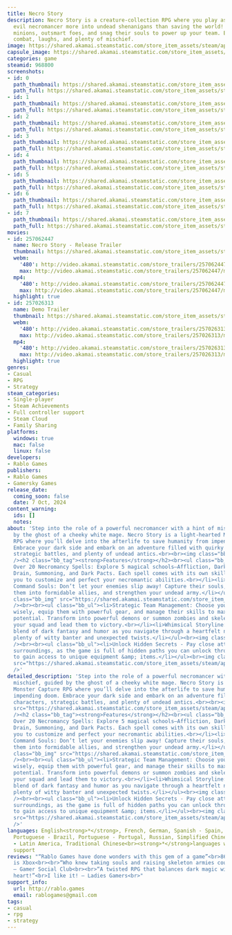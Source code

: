 ```yaml
---
title: Necro Story
description: Necro Story is a creature-collection RPG where you play as a (kind of)
  evil necromancer more into undead shenanigans than saving the world! Command quirky
  minions, outsmart foes, and snag their souls to power up your team. Expect strategic
  combat, laughs, and plenty of mischief.
image: https://shared.akamai.steamstatic.com/store_item_assets/steam/apps/968800/header.jpg?t=1732528048
capsule_image: https://shared.akamai.steamstatic.com/store_item_assets/steam/apps/968800/capsule_231x87.jpg?t=1732528048
categories: game
steamid: 968800
screenshots:
- id: 0
  path_thumbnail: https://shared.akamai.steamstatic.com/store_item_assets/steam/apps/968800/ss_d8d6d988d740ffe1610864d0e033d8554f43b619.600x338.jpg?t=1732528048
  path_full: https://shared.akamai.steamstatic.com/store_item_assets/steam/apps/968800/ss_d8d6d988d740ffe1610864d0e033d8554f43b619.1920x1080.jpg?t=1732528048
- id: 1
  path_thumbnail: https://shared.akamai.steamstatic.com/store_item_assets/steam/apps/968800/ss_f13190b49fab8b78dfd164c09ec2c7d9f0bca9ef.600x338.jpg?t=1732528048
  path_full: https://shared.akamai.steamstatic.com/store_item_assets/steam/apps/968800/ss_f13190b49fab8b78dfd164c09ec2c7d9f0bca9ef.1920x1080.jpg?t=1732528048
- id: 2
  path_thumbnail: https://shared.akamai.steamstatic.com/store_item_assets/steam/apps/968800/ss_12d4017e13435225e8e4ac02d7e2c11623a753e2.600x338.jpg?t=1732528048
  path_full: https://shared.akamai.steamstatic.com/store_item_assets/steam/apps/968800/ss_12d4017e13435225e8e4ac02d7e2c11623a753e2.1920x1080.jpg?t=1732528048
- id: 3
  path_thumbnail: https://shared.akamai.steamstatic.com/store_item_assets/steam/apps/968800/ss_24477af755ae43663c7b61b9a078d89cdc32ca0d.600x338.jpg?t=1732528048
  path_full: https://shared.akamai.steamstatic.com/store_item_assets/steam/apps/968800/ss_24477af755ae43663c7b61b9a078d89cdc32ca0d.1920x1080.jpg?t=1732528048
- id: 4
  path_thumbnail: https://shared.akamai.steamstatic.com/store_item_assets/steam/apps/968800/ss_a9dc33c023920f8e1eeb57c8e9a3aae6417902d5.600x338.jpg?t=1732528048
  path_full: https://shared.akamai.steamstatic.com/store_item_assets/steam/apps/968800/ss_a9dc33c023920f8e1eeb57c8e9a3aae6417902d5.1920x1080.jpg?t=1732528048
- id: 5
  path_thumbnail: https://shared.akamai.steamstatic.com/store_item_assets/steam/apps/968800/ss_1597c8bb637f375d36a79935e67d4969c24b095c.600x338.jpg?t=1732528048
  path_full: https://shared.akamai.steamstatic.com/store_item_assets/steam/apps/968800/ss_1597c8bb637f375d36a79935e67d4969c24b095c.1920x1080.jpg?t=1732528048
- id: 6
  path_thumbnail: https://shared.akamai.steamstatic.com/store_item_assets/steam/apps/968800/ss_89301ac576b48b64a9479937fa74578601d6164f.600x338.jpg?t=1732528048
  path_full: https://shared.akamai.steamstatic.com/store_item_assets/steam/apps/968800/ss_89301ac576b48b64a9479937fa74578601d6164f.1920x1080.jpg?t=1732528048
- id: 7
  path_thumbnail: https://shared.akamai.steamstatic.com/store_item_assets/steam/apps/968800/ss_7ee5801d8ec5695d390735fca3e27fd5252d1ef0.600x338.jpg?t=1732528048
  path_full: https://shared.akamai.steamstatic.com/store_item_assets/steam/apps/968800/ss_7ee5801d8ec5695d390735fca3e27fd5252d1ef0.1920x1080.jpg?t=1732528048
movies:
- id: 257062447
  name: Necro Story - Release Trailer
  thumbnail: https://shared.akamai.steamstatic.com/store_item_assets/steam/apps/257062447/b43e22d00ee853744b419210d98bafffad753454/movie_600x337.jpg?t=1728292526
  webm:
    '480': http://video.akamai.steamstatic.com/store_trailers/257062447/movie480_vp9.webm?t=1728292526
    max: http://video.akamai.steamstatic.com/store_trailers/257062447/movie_max_vp9.webm?t=1728292526
  mp4:
    '480': http://video.akamai.steamstatic.com/store_trailers/257062447/movie480.mp4?t=1728292526
    max: http://video.akamai.steamstatic.com/store_trailers/257062447/movie_max.mp4?t=1728292526
  highlight: true
- id: 257026313
  name: Demo Trailer
  thumbnail: https://shared.akamai.steamstatic.com/store_item_assets/steam/apps/257026313/movie.293x165.jpg?t=1728703731
  webm:
    '480': http://video.akamai.steamstatic.com/store_trailers/257026313/movie480_vp9.webm?t=1728703731
    max: http://video.akamai.steamstatic.com/store_trailers/257026313/movie_max_vp9.webm?t=1728703731
  mp4:
    '480': http://video.akamai.steamstatic.com/store_trailers/257026313/movie480.mp4?t=1728703731
    max: http://video.akamai.steamstatic.com/store_trailers/257026313/movie_max.mp4?t=1728703731
  highlight: true
genres:
- Casual
- RPG
- Strategy
steam_categories:
- Single-player
- Steam Achievements
- Full controller support
- Steam Cloud
- Family Sharing
platforms:
  windows: true
  mac: false
  linux: false
developers:
- Rablo Games
publishers:
- Rablo Games
- Gamersky Games
release_date:
  coming_soon: false
  date: 7 Oct, 2024
content_warning:
  ids: []
  notes:
about: 'Step into the role of a powerful necromancer with a hint of mischief, guided
  by the ghost of a cheeky white mage. Necro Story is a light-hearted Monster Capture
  RPG where you’ll delve into the afterlife to save humanity from impending doom.
  Embrace your dark side and embark on an adventure filled with quirky characters,
  strategic battles, and plenty of undead antics.<br><br><img class="bb_img" src="https://shared.akamai.steamstatic.com/store_item_assets/steam/apps/968800/extras/NS_Steam_gif5.gif?t=1732528048"
  /><h2 class="bb_tag"><strong>Features</strong></h2><br><ul class="bb_ul"><li>Master
  Over 20 Necromancy Spells: Explore 5 magical schools—Affliction, Darkness, Life
  Drain, Summoning, and Dark Pacts. Each spell comes with its own skill tree, allowing
  you to customize and perfect your necromantic abilities.<br></li><li>Capture &amp;
  Command Souls: Don’t let your enemies slip away! Capture their souls, transform
  them into formidable allies, and strengthen your undead army.</li></ul><br><img
  class="bb_img" src="https://shared.akamai.steamstatic.com/store_item_assets/steam/apps/968800/extras/necroStory_skilltree02_20fps_518px.gif?t=1732528048"
  /><br><br><ul class="bb_ul"><li>Strategic Team Management: Choose your companions
  wisely, equip them with powerful gear, and manage their skills to maximize their
  potential. Transform into powerful demons or summon zombies and skeletons to enhance
  your squad and lead them to victory.<br></li><li>Whimsical Storyline: Enjoy a unique
  blend of dark fantasy and humor as you navigate through a heartfelt narrative with
  plenty of witty banter and unexpected twists.</li></ul><br><img class="bb_img" src="https://shared.akamai.steamstatic.com/store_item_assets/steam/apps/968800/extras/Necro_Story_Steam_gif_2b.gif?t=1732528048"
  /><br><br><ul class="bb_ul"><li>Unlock Hidden Secrets - Pay close attention to your
  surroundings, as the game is full of hidden paths you can unlock throuh puzzles
  to gain access to unique equipment &amp; items.</li></ul><br><img class="bb_img"
  src="https://shared.akamai.steamstatic.com/store_item_assets/steam/apps/968800/extras/Necro_Story_Steam_gif_4a.gif?t=1732528048"
  />'
detailed_description: 'Step into the role of a powerful necromancer with a hint of
  mischief, guided by the ghost of a cheeky white mage. Necro Story is a light-hearted
  Monster Capture RPG where you’ll delve into the afterlife to save humanity from
  impending doom. Embrace your dark side and embark on an adventure filled with quirky
  characters, strategic battles, and plenty of undead antics.<br><br><img class="bb_img"
  src="https://shared.akamai.steamstatic.com/store_item_assets/steam/apps/968800/extras/NS_Steam_gif5.gif?t=1732528048"
  /><h2 class="bb_tag"><strong>Features</strong></h2><br><ul class="bb_ul"><li>Master
  Over 20 Necromancy Spells: Explore 5 magical schools—Affliction, Darkness, Life
  Drain, Summoning, and Dark Pacts. Each spell comes with its own skill tree, allowing
  you to customize and perfect your necromantic abilities.<br></li><li>Capture &amp;
  Command Souls: Don’t let your enemies slip away! Capture their souls, transform
  them into formidable allies, and strengthen your undead army.</li></ul><br><img
  class="bb_img" src="https://shared.akamai.steamstatic.com/store_item_assets/steam/apps/968800/extras/necroStory_skilltree02_20fps_518px.gif?t=1732528048"
  /><br><br><ul class="bb_ul"><li>Strategic Team Management: Choose your companions
  wisely, equip them with powerful gear, and manage their skills to maximize their
  potential. Transform into powerful demons or summon zombies and skeletons to enhance
  your squad and lead them to victory.<br></li><li>Whimsical Storyline: Enjoy a unique
  blend of dark fantasy and humor as you navigate through a heartfelt narrative with
  plenty of witty banter and unexpected twists.</li></ul><br><img class="bb_img" src="https://shared.akamai.steamstatic.com/store_item_assets/steam/apps/968800/extras/Necro_Story_Steam_gif_2b.gif?t=1732528048"
  /><br><br><ul class="bb_ul"><li>Unlock Hidden Secrets - Pay close attention to your
  surroundings, as the game is full of hidden paths you can unlock throuh puzzles
  to gain access to unique equipment &amp; items.</li></ul><br><img class="bb_img"
  src="https://shared.akamai.steamstatic.com/store_item_assets/steam/apps/968800/extras/Necro_Story_Steam_gif_4a.gif?t=1732528048"
  />'
languages: English<strong>*</strong>, French, German, Spanish - Spain, Japanese, Korean,
  Portuguese - Brazil, Portuguese - Portugal, Russian, Simplified Chinese, Spanish
  - Latin America, Traditional Chinese<br><strong>*</strong>languages with full audio
  support
reviews: "“Rablo Games have done wonders with this gem of a game”<br>86/100 – Life
  is Xbox<br><br>“Who knew taking souls and raising skeleton armies could be so funny”<br>9/10
  – Gamer Social Club<br><br>“A twisted RPG that balances dark magic with humour &amp;
  heart!”<br>I like it! – Ladies Gamers<br>"
support_info:
  url: http://rablo.games
  email: rablogames@gmail.com
tags:
- casual
- rpg
- strategy
---
```


